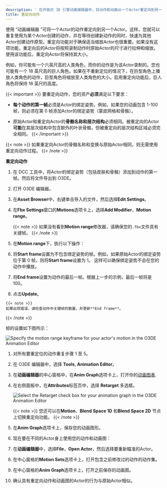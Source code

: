```yaml
---
description: ' 在开放式 3D 引擎动画编辑器中，将动作和动画从一个Actor重定向到另一个Actor。 '
title: 重定向动作
---
```


使用 “动画编辑器 ”可将一个Actor的动作重定向到另一个Actor。这样，您就可以重复使用为某个Actor创建的动作，并在等待创建新动作的同时，快速为其他Actor创建动作原型。重定向功能对于确保适当缩放Actor也很重要。如果没有这项功能，重定向后的Actor将按照录制动作时原始Actor的尺寸进行拉伸和缩放。使用该功能后，重定向Actor将保持其大小。

例如，你可能有一个六英尺高的人类角色，而你的动作是为该Actor录制的。您也可能有一个 18 英尺高的巨人角色。如果在不重新定位的情况下，在巨型角色上播放人类角色的动作，巨型角色将缩放至人类角色的大小。启用重定向功能后，巨人角色将保持 18 英尺的高度。

{{< important >}}
要重定向动作，您的资产**必须**满足以下要求：

+ **每个动作的第一帧**必须是Actor的绑定姿势。例如，如果您的动画包含 1-100 帧，则必须在第 0 帧添加Actor的绑定姿势（蒙皮网格和骨骼）。

+ 原始Actor和重定向Actor的**骨骼名称和层次结构**必须相同。被重定向的Actor**可能**在其层次结构中包含额外的叶状骨骼，但被重定向的层次结构区域必须完全相同。
{{< /important >}}

{{< note >}}
如果重定向Actor的骨骼名称和变换与原始Actor相同，则无需使用重定向动作过程。
{{< /note >}}

**重定向动作**

1. 在 DCC 工具中，将Actor的绑定姿势（包括皮肤和骨骼）添加到动作的第一帧。然后将文件导出到 O3DE。

1. 打开 O3DE 编辑器。

1. 在**Asset Browser**中，右键单击导入的文件，然后选择**Edit Settings**。

1. 在**Fbx Settings**窗口的**Motions**选项卡上，选择**Add Modifier**，**Motion range**。

    {{< note >}}
   如果没有看到**Motion range**修改器，请确保您的`.fbx`文件具有关键帧。
{{< /note >}}

1. 在**Motion range**下，执行以下操作：

  1. 将**Start frame**设置为不包含绑定姿势的帧。例如，如果原始Actor的绑定姿势位于第 0 帧，则将**Start frame**设置为 1。 这样可以确保绑定姿势不会在您的动作中播放。

  1. 将**End frame**设置为动作的最后一帧。根据上一步的示例，最后一帧将是 100。

  1. 点击**Update**。
   
    {{< note >}}
    如果出现错误，请检查动作中关键帧的数量，并更新**End frame**。
{{< /note >}}

帧的设置如下图所示：

   ![Specify the motion range keyframe for your actor's motion in the O3DE Animation Editor](/images/user-guide/actor-animation/retarget-animations-fbx-settings-motion-range-modifier.png)

1. 对所有要重定位的动作重复步骤 1 至 5。

1. 在 O3DE 编辑器中，选择 **Tools**, **Animation Editor**。

1. 在**动画编辑器**的中心窗格中，在**Anim Graph**选项卡上，打开你的[动画图表](/docs/user-guide/visualization/animation/animation-editor/animation-graph-user-interface/).

1. 在右侧面板中，在**Attributes**标签页中，选择 **Retarget** 多选框。

    ![Select the Retarget check box for your animation graph in the O3DE Animation Editor](/images/user-guide/actor-animation/retarget-animations-attributes-retarget-checkbox.png)

    {{< note >}}
   您还可以在**Motion**、**Blend Space 1D** 和**Blend Space 2D** 节点上切换重定向功能。
{{< /note >}}

1. 在**Anim Graph**选项卡上，保存您的动画图形。

1. 现在要在不同的Actor身上使用您的动作和动画图：

  1. 在**动画编辑器**中，选择**File**，**Open Actor**，然后选择要重新瞄准的Actor。

  1. 在中心窗格的**Motion Sets**选项卡上，打开包含之前修改过的动作的动作集。

  1. 在中心窗格的**Anim Graph**选项卡上，打开之前保存的动画图。

  1. 确认具有重定向动作和动画图的Actor的行为与原始Actor相似。

